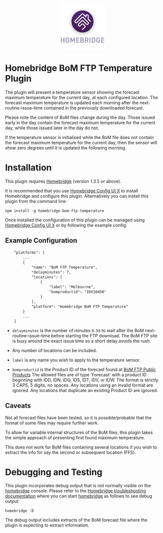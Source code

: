 
<p align="center">

<img src="https://github.com/homebridge/branding/raw/master/logos/homebridge-wordmark-logo-vertical.png" width="150">

</p>

# Homebridge BoM FTP Temperature Plugin

The plugin will present a temperature sensor showing the forecast maximum temperature for the current day, at each configured location. The forecast maximum temperature is updated each morning after the next-routine-issue-time contained in the previously downloaded forecast.

Please note the content of BoM files change during the day. Those issued early in the day contain the forecast maximum temperature for the current day, while those issued later in the day do not.

If the temperature sensor is initialised while the BoM file does not contain the forecast maximum temperature for the current day, then the sensor will show zero degrees until it is updated the following morning.

# Installation

This plugin requires [Homebridge](https://homebridge.io) (version 1.3.5 or above).

It is recommended that you use [Homebridge Config UI X](https://www.npmjs.com/package/homebridge-config-ui-x) to install Homebridge and configure this plugin. Alternatively you can install this plugin from the command line:

```
npm install -g homebridge-bom-ftp-temperature
```

Once installed the configuration of this plugin can be managed using [Homebridge Config UI X](https://www.npmjs.com/package/homebridge-config-ui-x) or by following the example config.


## Example Configuration

```
    "platforms": [
        ...
        {
            "name": "BoM FTP Temperature",
            "delayminutes": 7,
            "locations": [
                {
                    "label": "Melbourne",
                    "bomproductid": "IDV10450"
                }
            ],
            "platform": "Homebridge BoM FTP Temperature"
        }
        ...
    ]
```

- `delayminutes` is the number of minutes `0-59` to wait after the BoM next-routine-issue-time before starting the FTP download. The BoM FTP site is busy around the exact issue time so a short delay avoids the rush.

- Any number of locations can be included. 
- `label` is any name you wish to apply to the temperature sensor.
- `bomproductid` is the Product ID of the forecast found at [BoM FTP Public Products]( http://www.bom.gov.au/catalogue/anon-ftp.shtml) The allowed files are of type 'Forecast' with a product ID beginning with IDD, IDN, IDQ, IDS, IDT, IDV, or IDW. The format is strictly 3 CAPS, 5 digits, no spaces. Any locations using an invalid format are ignored. Any locations that duplicate an existing Product ID are ignored.

## Caveats

Not all forecast files have been tested, so it is possible/probable that the format of some files may require further work.

To allow for variable internal structures of the BoM files, this plugin takes the simple approach of presenting first found maximum temperature.

This does not work for BoM files containing several locations if you wish to extract the info for say the second or subsequent location (FFS).

# Debugging and Testing

This plugin incorporates debug output that is not normally visible on the [homebridge](https://github.com/nfarina/homebridge) console.
Please refer to the [Homebridge troubleshooting documentation](https://github.com/nfarina/homebridge/wiki/Basic-Troubleshooting) where you can start [homebridge](https://github.com/nfarina/homebridge) as follows to see debug output:

```
homebridge -D
```

The debug output includes extracts of the BoM forecast file where the plugin is expecting to extract information.
